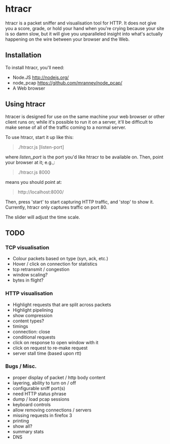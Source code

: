 
# htracr

htracr is a packet sniffer and visualisation tool for HTTP. It does not give
you a score, grade, or hold your hand when you're crying because your site
is so damn slow, but it will give you unparalleled insight into what's 
actually happening on the wire between your browser and the Web.

## Installation

To install htracr, you'll need:

- Node.JS <http://nodejs.org/>
- node_pcap <https://github.com/mranney/node_pcap/>
- A Web browser


## Using htracr

htracer is designed for use on the same machine your web browser or other 
client runs on; while it's possible to run it on a server, it'll be difficult
to make sense of all of the traffic coming to a normal server.

To use htracr, start it up like this:

  > ./htracr.js [listen-port]

where _listen_port_ is the port you'd like htracr to be available on. Then,
point your browser at it; e.g.,:

  > ./htracr.js 8000

means you should point at:

  > http://localhost:8000/

Then, press 'start' to start capturing HTTP traffic, and 'stop' to show it.
Currently, htracr only captures traffic on port 80.

The slider will adjust the time scale.

## TODO

### TCP visualisation

- Colour packets based on type (syn, ack, etc.)
- Hover / click on connection for statistics
- tcp retransmit / congestion
- window scaling?
- bytes in flight?

### HTTP visualisation

- Highlight requests that are split across packets
- Highlight pipelining
- show compression
- content types?
- timings
- connection: close
- conditional requests
- click on response to open window with it
- click on request to re-make request
- server stall time (based upon rtt)

### Bugs / Misc.

- proper display of packet / http body content
- layering, ability to turn on / off
- configurable sniff port(s)
- need HTTP status phrase
- dump / load pcap sessions
- keyboard controls
- allow removing connections / servers
- missing requests in firefox 3
- printing
- show all?
- summary stats
- DNS